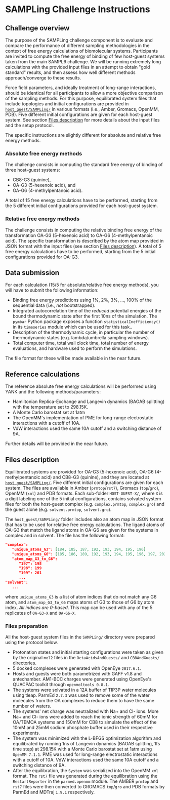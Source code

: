 # SAMPLing Challenge Instructions

## Challenge overview

The purpose of the SAMPLing challenge component is to evaluate and compare the performance of different sampling methodologies in the context of free energy calculations of biomolecular systems. Participants are invited to compute the free energy of binding of few host-guest systems taken from the main SAMPL6 challenge. We will be running extremely long calculations with the provided input files in an attempt to obtain "gold standard" results, and then assess how well different methods approach/converge to these results.

Force field parameters, and ideally treatment of long-range interactions, should be identical for all participants to allow a more objective comparison of the sampling methods. For this purpose, equilibrated system files that include topologies and initial configurations are provided in [`host_guest/SAMPLing/`](host_guest/SAMPLing) in various formats (i.e., Amber, Gromacs, OpenMM, PDB). Five different initial configurations are given for each host-guest system. See section [Files description](#files-description) for more details about the input files and the setup protocol.

The specific instructions are slightly different for absolute and relative free energy methods.

### Absolute free energy methods

The challenge consists in computing the standard free energy of binding of three host-guest systems:
- CB8-G3 (quinine),
- OA-G3 (5-hexenoic acid), and
- OA-G6 (4-methylpentanoic acid).

A total of 15 free energy calculations have to be performed, starting from the 5 different initial configurations provided for each host-guest system.

### Relative free energy methods

The challenge consists in computing the relative binding free energy of the transformation OA-G3 (5-hexenoic acid) to OA-G6 (4-methylpentanoic acid). The specific transformation is described by the atom map provided in JSON format with the input files (see section [Files description](#files-description)). A total of 5 free energy calculations have to be performed, starting from the 5 initial configurations provided for OA-G3.

## Data submission
For each calculation (15/5 for absolute/relative free energy methods), you will have to submit the following information:
- Binding free energy predictions using 1%, 2%, 3%, ..., 100% of the sequential data (i.e., _not_ bootstrapped).
- Integrated autocorrelation time of the _reduced_ potential energies of the bound thermodynamic state after the first 10ns of the simulation. The `pymbar` Python package exposes a function `statisticalInefficiency()` in its `timeseries` module which can be used for this task..
- Description of the thermodynamic cycle, in particular the number of thermodynamic states (e.g. lambda/umbrella sampling windows).
- Total computer time, total wall clock time, total number of energy evaluations, and hardware used to perform the simulations.

The file format for these will be made available in the near future.

## Reference calculations

The reference absolute free energy calculations will be performed using YANK and the following methods/parameters:
- Hamiltonian Replica-Exchange and Langevin dynamics (BAOAB splitting) with the temperature set to 298.15K.
- A Monte Carlo barostat set at 1atm
- The OpenMM's implementation of PME for long-range electrostatic interactions with a cutoff of 10A.
- VdW interactions used the same 10A cutoff and a switching distance of 9A.

Further details will be provided in the near future.

## Files description

Equilibrated systems are provided for OA-G3 (5-hexenoic acid), OA-G6 (4-methylpentanoic acid) and CB8-G3 (quinine), and they are located at [`host_guest/SAMPLing/`](host_guest/SAMPLing). Five different initial configurations are given for each system. The files are available in Amber (`prmtop`/`rst7`), Gromacs (`top`/`gro`), OpenMM (`xml`) and PDB formats. Each sub-folder `HOST-GUEST-X/`, where `X` is a digit labeling one of the 5 initial configurations, contains solvated system files for both the host-guest complex (e.g. `complex.prmtop`, `complex.gro`) and the guest alone (e.g. `solvent.prmtop`, `solvent.gro`).

The `host_guest/SAMPLing/` folder includes also an atom map in JSON format that has to be used for relative free energy calculations. The ligand atoms of OA-G3 that match the ligand atoms in OA-G6 are given for the systems in complex and in solvent. The file has the following format:
```json
"complex":
   "unique_atoms_G3": [184, 185, 187, 192, 193, 194, 195, 196]
   "unique_atoms_G6": [185, 186, 189, 192, 193, 194, 195, 196, 197, 202]
   "atom_map_G3_to_G6":
      "197": 198
      "198": 199
      "199": 201
      ...
"solvent":
   ...
```
where `unique_atoms_G3` is a list of atom indices that do not match any G6 atom, and `atom_map_G3_to_G6` maps atoms of G3 to those of G6 by atom index. _All indices are 0-based_. This map can be used with any of the 5 replicates of `OA-G3-X` and `OA-G6-X`.

### Files preparation
All the host-guest system files in the `SAMPLing/` directory were prepared using the protocol below.
- Protonation states and initial starting configurations were taken as given by the original `mol2` files in the `OctaAcidsAndGuests/` and `CB8AndGuests/` directories.
- 5 docked complexes were generated with OpenEye `2017.6.1`.
- Hosts and guests were both parametrized with GAFF v1.8 and antechamber. AM1-BCC charges were generated using OpenEye's QUACPAC toolkit through `openmoltools 0.8.1`.
- The systems were solvated in a 12A buffer of TIP3P water molecules using tleap. ParmEd `2.7.3` was used to remove some of the water molecules from the OA complexes to reduce them to have the same number of waters.
- The systems' net charge was neutralized with Na+ and Cl- ions. More Na+ and Cl- ions were added to reach the ionic strength of 60mM for OA/TEMOA systems and 150mM for CB8 to simulate the effect of the 10mM and 25mM sodium phosphate buffer used in their respective experiments.
- The system was minimized with the L-BFGS optimization algorithm and equilibrated by running 1ns of Langevin dynamics (BAOAB splitting, 1fs time step) at 298.15K with a Monte Carlo barostat set at 1atm using `OpenMM 7.1.1`. PME was used for long-range electrostatic interactions with a cutoff of 10A. VdW interactions used the same 10A cutoff and a switching distance of 9A.
- After the equilibration, the `System` was serialized into the OpenMM `xml` format. The `rst7` file was generated during the equilibration using the `RestartReporter` in the `parmed.openmm` module. The AMBER `prmtop` and `rst7` files were then converted to GROMACS `top`/`gro` and PDB formats by ParmEd and MDTraj `1.9.1` respectively.
